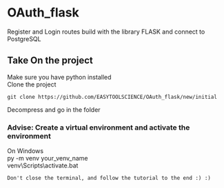 # OAuth_flask
Register and Login routes build with the library FLASK and connect to PostgreSQL

## Take On the project
  Make sure you have python installed  
  Clone the project  
  
    git clone https://github.com/EASYTOOLSCIENCE/OAuth_flask/new/initial  
    
  Decompress and go in the folder  

### Advise: Create a virtual environment and activate the environment  
  On Windows  
    py -m venv your_venv_name  
    venv\Scripts\activate.bat  

    Don't close the terminal, and follow the tutorial to the end :) :)  

    
